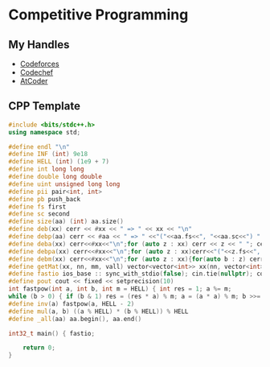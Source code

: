 # Competitive Programming

## My Handles
* [Codeforces](https://codeforces.com/profile/ScaryTerry)
* [Codechef](https://www.codechef.com/users/yash530)
* [AtCoder](https://atcoder.jp/users/ScaryTerry)

## CPP Template
```cpp
#include <bits/stdc++.h>
using namespace std;

#define endl "\n"
#define INF (int) 9e18
#define HELL (int) (1e9 + 7)
#define int long long
#define double long double
#define uint unsigned long long
#define pii pair<int, int>
#define pb push_back
#define fs first
#define sc second
#define size(aa) (int) aa.size()
#define deb(xx) cerr << #xx << " => " << xx << "\n"
#define debp(aa) cerr << #aa << " => " <<"("<<aa.fs<<", "<<aa.sc<<") " << "\n";
#define deba(xx) cerr<<#xx<<"\n";for (auto z : xx) cerr << z << " "; cerr << "\n";
#define debpa(xx) cerr<<#xx<<"\n";for (auto z : xx)cerr<<"("<<z.fs<<", "<<z.sc<<") "; cerr << "\n";
#define debm(xx) cerr<<#xx<<"\n";for (auto z : xx){for(auto b : z) cerr << b << " "; cerr << "\n";}
#define getMat(xx, nn, mm, vall) vector<vector<int>> xx(nn, vector<int> (mm, vall))
#define fastio ios_base :: sync_with_stdio(false); cin.tie(nullptr); cout.tie(nullptr);
#define pout cout << fixed << setprecision(10)
int fastpow(int a, int b, int m = HELL) { int res = 1; a %= m;
while (b > 0) { if (b & 1) res = (res * a) % m; a = (a * a) % m; b >>= 1; } return res;}
#define inv(a) fastpow(a, HELL - 2)
#define mul(a, b) ((a % HELL) * (b % HELL)) % HELL
#define _all(aa) aa.begin(), aa.end()

int32_t main() { fastio;

	return 0;
}
```